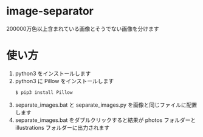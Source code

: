 # image-separator
200000万色以上含まれている画像とそうでない画像を分けます

# 使い方
1. python3 をインストールします
1. python3 に Pillow をインストールします
   ``` bash
   $ pip3 install Pillow
   ```
1. separate_images.bat と separate_images.py を画像と同じファイルに配置します
1. separate_images.bat をダブルクリックすると結果が photos フォルダーと illustrations フォルダーに出力されます
